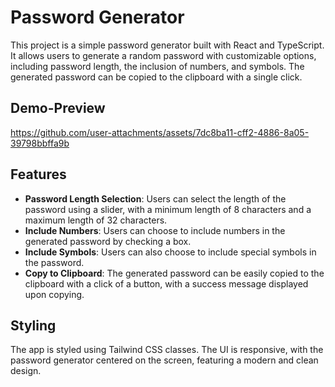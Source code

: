# Password Generator
This project is a simple password generator built with React and TypeScript. It allows users to generate a random password with customizable options, including password length, the inclusion of numbers, and symbols. The generated password can be copied to the clipboard with a single click.

## Demo-Preview
https://github.com/user-attachments/assets/7dc8ba11-cff2-4886-8a05-39798bbffa9b



## Features
- **Password Length Selection**: Users can select the length of the password using a slider, with a minimum length of 8 characters and a maximum length of 32 characters.
- **Include Numbers**: Users can choose to include numbers in the generated password by checking a box.
- **Include Symbols**: Users can also choose to include special symbols in the password.
- **Copy to Clipboard**: The generated password can be easily copied to the clipboard with a click of a button, with a success message displayed upon copying.

## Styling
The app is styled using Tailwind CSS classes. The UI is responsive, with the password generator centered on the screen, featuring a modern and clean design.
